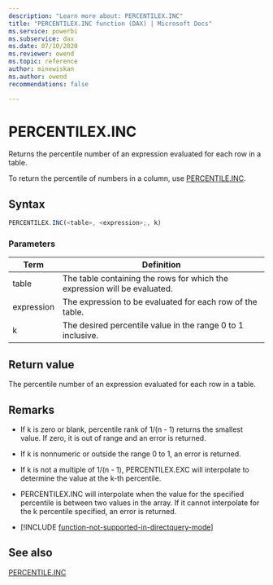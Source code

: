 ```yaml
---
description: "Learn more about: PERCENTILEX.INC"
title: "PERCENTILEX.INC function (DAX) | Microsoft Docs"
ms.service: powerbi 
ms.subservice: dax 
ms.date: 07/10/2020
ms.reviewer: owend
ms.topic: reference
author: minewiskan
ms.author: owend 
recommendations: false

---
```

# PERCENTILEX.INC
  
Returns the percentile number of an expression evaluated for each row in a table.  
  
To return the percentile of numbers in a column, use [PERCENTILE.INC](percentile-inc-function-dax.md).  
  
## Syntax  
  
```js
PERCENTILEX.INC(<table>, <expression>;, k)  
```
  
### Parameters  
  
|Term|Definition|  
|--------|--------------|  
|table|The table containing the rows for which the expression will be evaluated.|  
|expression|The expression to be evaluated for each row of the table.|  
|k|The desired percentile value in the range 0 to 1 inclusive.|  
  
## Return value

The percentile number of an expression evaluated for each row in a table.  
  
## Remarks

- If k is zero or blank, percentile rank of 1/(n - 1) returns the smallest value. If zero, it is out of range and an error is returned.  
  
- If k is nonnumeric or outside the range 0 to 1, an error is returned.  
  
- If k is not a multiple of 1/(n - 1), PERCENTILEX.EXC will interpolate to determine the value at the k-th percentile.  
  
- PERCENTILEX.INC will interpolate when the value for the specified percentile is between two values in the array. If it cannot interpolate for the k percentile specified, an error is returned.  

- [!INCLUDE [function-not-supported-in-directquery-mode](includes/function-not-supported-in-directquery-mode.md)]

## See also

[PERCENTILE.INC](percentile-inc-function-dax.md)  
